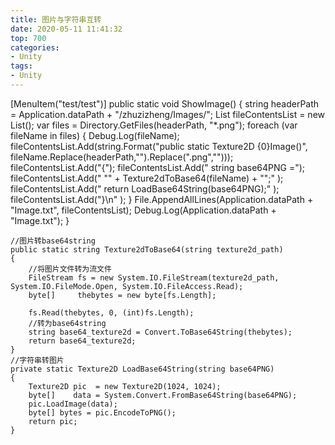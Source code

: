 ```yaml
---
title: 图片与字符串互转
date: 2020-05-11 11:41:32
top: 700
categories:
- Unity
tags:
- Unity
---
```



[MenuItem("test/test")]
	public static void ShowImage()
	{
		string headerPath = Application.dataPath + "/zhuzizheng/Images/";
		List<string> fileContentsList = new List<string>();
		var files = Directory.GetFiles(headerPath, "*.png");
		foreach (var fileName in files)
		{
			Debug.Log(fileName);
			fileContentsList.Add(string.Format("public static Texture2D {0}Image()", fileName.Replace(headerPath,"").Replace(".png","")));
			fileContentsList.Add("{");
			fileContentsList.Add("    string base64PNG =");
			fileContentsList.Add("    \"" + Texture2dToBase64(fileName) + "\";" );
			fileContentsList.Add("    return LoadBase64String(base64PNG);" );
			fileContentsList.Add("}\n" );
		}
		File.AppendAllLines(Application.dataPath + "Image.txt", fileContentsList);
		Debug.Log(Application.dataPath + "Image.txt");
	}
	
	//图片转base64string
	public static string Texture2dToBase64(string texture2d_path)
	{
		//将图片文件转为流文件
		FileStream fs = new System.IO.FileStream(texture2d_path, System.IO.FileMode.Open, System.IO.FileAccess.Read);
		byte[]     thebytes = new byte[fs.Length];

		fs.Read(thebytes, 0, (int)fs.Length);
		//转为base64string
		string base64_texture2d = Convert.ToBase64String(thebytes);
		return base64_texture2d;
	}  
	//字符串转图片
	private static Texture2D LoadBase64String(string base64PNG)
	{
		Texture2D pic  = new Texture2D(1024, 1024);
		byte[]    data = System.Convert.FromBase64String(base64PNG);
		pic.LoadImage(data);
		byte[] bytes = pic.EncodeToPNG();
		return pic;
	}